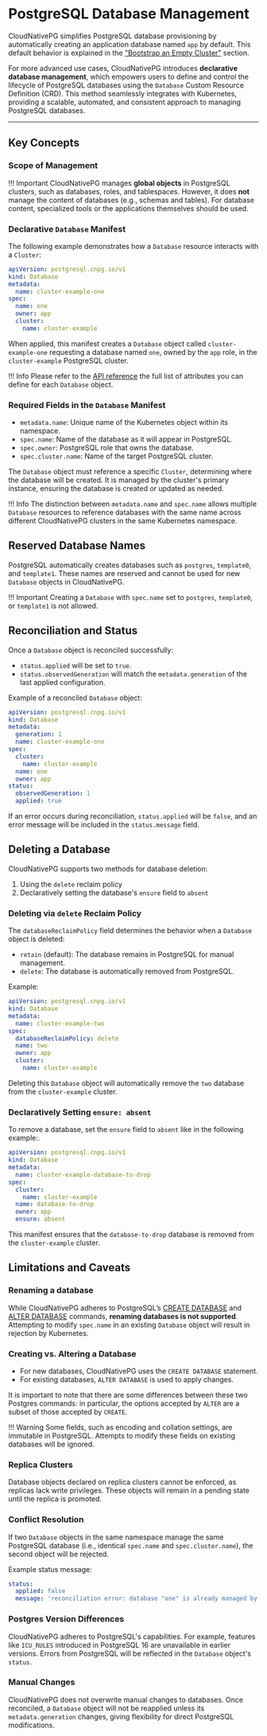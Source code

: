 # PostgreSQL Database Management
<!-- SPDX-License-Identifier: CC-BY-4.0 -->

CloudNativePG simplifies PostgreSQL database provisioning by automatically
creating an application database named `app` by default. This default behavior
is explained in the ["Bootstrap an Empty Cluster"](bootstrap.md#bootstrap-an-empty-cluster-initdb)
section.

For more advanced use cases, CloudNativePG introduces **declarative database
management**, which empowers users to define and control the lifecycle of
PostgreSQL databases using the `Database` Custom Resource Definition (CRD).
This method seamlessly integrates with Kubernetes, providing a scalable,
automated, and consistent approach to managing PostgreSQL databases.

---

## Key Concepts

### Scope of Management

!!! Important
    CloudNativePG manages **global objects** in PostgreSQL clusters, such as
    databases, roles, and tablespaces. However, it does **not** manage the content
    of databases (e.g., schemas and tables). For database content, specialized
    tools or the applications themselves should be used.

### Declarative `Database` Manifest

The following example demonstrates how a `Database` resource interacts with a
`Cluster`:

```yaml
apiVersion: postgresql.cnpg.io/v1
kind: Database
metadata:
  name: cluster-example-one
spec:
  name: one
  owner: app
  cluster:
    name: cluster-example
```

When applied, this manifest creates a `Database` object called
`cluster-example-one` requesting a database named `one`, owned by the `app`
role, in the `cluster-example` PostgreSQL cluster.

!!! Info
    Please refer to the [API reference](cloudnative-pg.v1.md#postgresql-cnpg-io-v1-DatabaseSpec)
    the full list of attributes you can define for each `Database` object.

### Required Fields in the `Database` Manifest

- `metadata.name`: Unique name of the Kubernetes object within its namespace.
- `spec.name`: Name of the database as it will appear in PostgreSQL.
- `spec.owner`: PostgreSQL role that owns the database.
- `spec.cluster.name`: Name of the target PostgreSQL cluster.

The `Database` object must reference a specific `Cluster`, determining where
the database will be created. It is managed by the cluster's primary instance,
ensuring the database is created or updated as needed.

!!! Info
    The distinction between `metadata.name` and `spec.name` allows multiple
    `Database` resources to reference databases with the same name across different
    CloudNativePG clusters in the same Kubernetes namespace.

## Reserved Database Names

PostgreSQL automatically creates databases such as `postgres`, `template0`, and
`template1`. These names are reserved and cannot be used for new `Database`
objects in CloudNativePG.

!!! Important
    Creating a `Database` with `spec.name` set to `postgres`, `template0`, or
    `template1` is not allowed.

## Reconciliation and Status

Once a `Database` object is reconciled successfully:

- `status.applied` will be set to `true`.
- `status.observedGeneration` will match the `metadata.generation` of the last
  applied configuration.

Example of a reconciled `Database` object:

```yaml
apiVersion: postgresql.cnpg.io/v1
kind: Database
metadata:
  generation: 1
  name: cluster-example-one
spec:
  cluster:
    name: cluster-example
  name: one
  owner: app
status:
  observedGeneration: 1
  applied: true
```

If an error occurs during reconciliation, `status.applied` will be `false`, and
an error message will be included in the `status.message` field.

## Deleting a Database

CloudNativePG supports two methods for database deletion:

1. Using the `delete` reclaim policy
2. Declaratively setting the database's `ensure` field to `absent`

### Deleting via `delete` Reclaim Policy

The `databaseReclaimPolicy` field determines the behavior when a `Database`
object is deleted:

- `retain` (default): The database remains in PostgreSQL for manual management.
- `delete`: The database is automatically removed from PostgreSQL.

Example:

```yaml
apiVersion: postgresql.cnpg.io/v1
kind: Database
metadata:
  name: cluster-example-two
spec:
  databaseReclaimPolicy: delete
  name: two
  owner: app
  cluster:
    name: cluster-example
```

Deleting this `Database` object will automatically remove the `two` database
from the `cluster-example` cluster.

### Declaratively Setting `ensure: absent`

To remove a database, set the `ensure` field to `absent` like in the following
example:.

```yaml
apiVersion: postgresql.cnpg.io/v1
kind: Database
metadata:
  name: cluster-example-database-to-drop
spec:
  cluster:
    name: cluster-example
  name: database-to-drop
  owner: app
  ensure: absent
```

This manifest ensures that the `database-to-drop` database is removed from the
`cluster-example` cluster.

## Limitations and Caveats

### Renaming a database

While CloudNativePG adheres to PostgreSQL’s
[CREATE DATABASE](https://www.postgresql.org/docs/current/sql-createdatabase.html) and
[ALTER DATABASE](https://www.postgresql.org/docs/current/sql-alterdatabase.html)
commands, **renaming databases is not supported**.
Attempting to modify `spec.name` in an existing `Database` object will result
in rejection by Kubernetes.

### Creating vs. Altering a Database

- For new databases, CloudNativePG uses the `CREATE DATABASE` statement.
- For existing databases, `ALTER DATABASE` is used to apply changes.

It is important to note that there are some differences between these two
Postgres commands: in particular, the options accepted by `ALTER` are a subset
of those accepted by `CREATE`.

!!! Warning
    Some fields, such as encoding and collation settings, are immutable in
    PostgreSQL. Attempts to modify these fields on existing databases will be
    ignored.

### Replica Clusters

Database objects declared on replica clusters cannot be enforced, as replicas
lack write privileges. These objects will remain in a pending state until the
replica is promoted.

### Conflict Resolution

If two `Database` objects in the same namespace manage the same PostgreSQL
database (i.e., identical `spec.name` and `spec.cluster.name`), the second
object will be rejected.

Example status message:

```yaml
status:
  applied: false
  message: 'reconciliation error: database "one" is already managed by Database object "cluster-example-one"'
```

### Postgres Version Differences

CloudNativePG adheres to PostgreSQL's capabilities. For example, features like
`ICU_RULES` introduced in PostgreSQL 16 are unavailable in earlier versions.
Errors from PostgreSQL will be reflected in the `Database` object's `status`.

### Manual Changes

CloudNativePG does not overwrite manual changes to databases. Once reconciled,
a `Database` object will not be reapplied unless its `metadata.generation`
changes, giving flexibility for direct PostgreSQL modifications.
